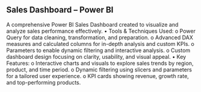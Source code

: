 Sales Dashboard – Power BI
-----------------------------
A comprehensive Power BI Sales Dashboard created to visualize and analyze sales performance effectively.
•	Tools & Techniques Used:
    o	Power Query for data cleaning, transformation, and preparation.
    o	Advanced DAX measures and calculated columns for in-depth analysis and custom KPIs.
    o	Parameters to enable dynamic filtering and interactive analysis.
    o	Custom dashboard design focusing on clarity, usability, and visual appeal.
•	Key Features:
    o	Interactive charts and visuals to explore sales trends by region, product, and time period.
    o	Dynamic filtering using slicers and parameters for a tailored user experience.
    o	KPI cards showing revenue, growth rate, and top-performing products.
